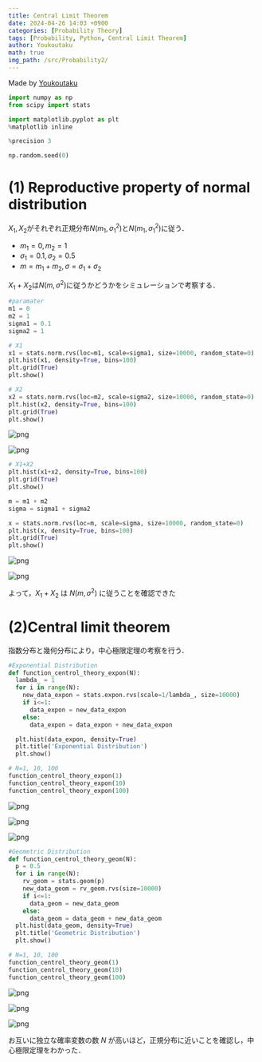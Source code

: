 ```yaml
---
title: Central Limit Theorem
date: 2024-04-26 14:03 +0900
categories: [Probability Theory]
tags: [Probability, Python, Central Limit Theorem]
author: Youkoutaku
math: true
img_path: /src/Probability2/
---
```


Made by [Youkoutaku](https://github.com/youkoutaku)

```python
import numpy as np
from scipy import stats

import matplotlib.pyplot as plt
%matplotlib inline

%precision 3

np.random.seed(0)
```

# (1) Reproductive property of normal distribution
$X_1,X_2$がそれぞれ正規分布$N(m_1,σ_1^2)$と$N(m_1,σ_1^2)$に従う．
- $m_1=0, m_2=1$
- $σ_1=0.1, σ_2=0.5$
- $m=m_1+m_2, σ=σ_1+σ_2$

$X_1+X_2$は$N(m,σ^2)$に従うかどうかをシミュレーションで考察する．


```python
#paramater
m1 = 0
m2 = 1
sigma1 = 0.1
sigma2 = 1

# X1
x1 = stats.norm.rvs(loc=m1, scale=sigma1, size=10000, random_state=0)
plt.hist(x1, density=True, bins=100)
plt.grid(True)
plt.show()

# X2
x2 = stats.norm.rvs(loc=m2, scale=sigma2, size=10000, random_state=0)
plt.hist(x2, density=True, bins=100)
plt.grid(True)
plt.show()
```


    
![png](output_3_0.png)
    



    
![png](output_3_1.png)
    



```python
# X1+X2
plt.hist(x1+x2, density=True, bins=100)
plt.grid(True)
plt.show()

m = m1 + m2
sigma = sigma1 + sigma2

x = stats.norm.rvs(loc=m, scale=sigma, size=10000, random_state=0)
plt.hist(x, density=True, bins=100)
plt.grid(True)
plt.show()
```


    
![png](output_4_0.png)
    



    
![png](output_4_1.png)
    


よって，$X_1+X_2$ は $N(m,σ^2)$ に従うことを確認できた

# (2)Central limit theorem
指数分布と幾何分布により，中心極限定理の考察を行う．


```python
#Exponential Distribution
def function_centrol_theory_expon(N):
  lambda_ = 1
  for i in range(N):
    new_data_expon = stats.expon.rvs(scale=1/lambda_, size=10000)
    if i<=1:
      data_expon = new_data_expon
    else:
      data_expon = data_expon + new_data_expon

  plt.hist(data_expon, density=True)
  plt.title('Exponential Distribution')
  plt.show()

# N=1, 10, 100
function_centrol_theory_expon(1)
function_centrol_theory_expon(10)
function_centrol_theory_expon(100)
```


    
![png](output_7_0.png)
    



    
![png](output_7_1.png)
    



    
![png](output_7_2.png)
    



```python
#Geometric Distribution
def function_centrol_theory_geom(N):
  p = 0.5
  for i in range(N):
    rv_geom = stats.geom(p)
    new_data_geom = rv_geom.rvs(size=10000)
    if i<=1:
      data_geom = new_data_geom
    else:
      data_geom = data_geom + new_data_geom
  plt.hist(data_geom, density=True)
  plt.title('Geometric Distribution')
  plt.show()

# N=1, 10, 100
function_centrol_theory_geom(1)
function_centrol_theory_geom(10)
function_centrol_theory_geom(100)
```


    
![png](output_8_0.png)
    



    
![png](output_8_1.png)
    



    
![png](output_8_2.png)
    


お互いに独立な確率変数の数 $N$ が高いほど，正規分布に近いことを確認し，中心極限定理をわかった．
